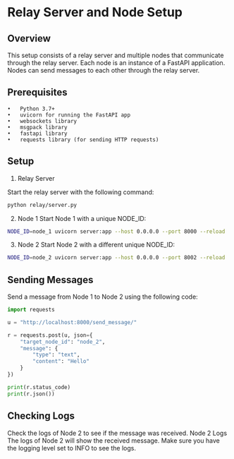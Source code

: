 # Relay Server and Node Setup

## Overview

This setup consists of a relay server and multiple nodes that communicate through the relay server. Each node is an instance of a FastAPI application. Nodes can send messages to each other through the relay server.

## Prerequisites

	•	Python 3.7+
	•	uvicorn for running the FastAPI app
	•	websockets library
	•	msgpack library
	•	fastapi library
	•	requests library (for sending HTTP requests)

## Setup

1. Relay Server

Start the relay server with the following command:
```bash
python relay/server.py
```

2. Node 1
Start Node 1 with a unique NODE_ID:
```bash
NODE_ID=node_1 uvicorn server:app --host 0.0.0.0 --port 8000 --reload
```

3. Node 2
Start Node 2 with a different unique NODE_ID:
```bash
NODE_ID=node_2 uvicorn server:app --host 0.0.0.0 --port 8002 --reload
```

## Sending Messages
Send a message from Node 1 to Node 2 using the following code:
```python
import requests

u = "http://localhost:8000/send_message/"

r = requests.post(u, json={
    "target_node_id": "node_2", 
    "message": {
        "type": "text",
        "content": "Hello"
    }
})

print(r.status_code)
print(r.json())
```

## Checking Logs
Check the logs of Node 2 to see if the message was received.
Node 2 Logs
The logs of Node 2 will show the received message. Make sure you have the logging level set to INFO to see the logs.
